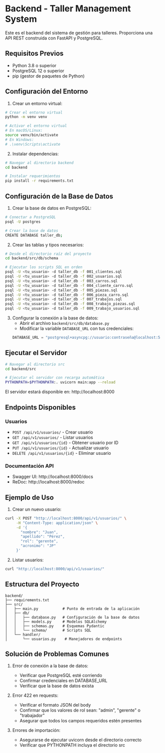 # Backend - Taller Management System

Este es el backend del sistema de gestión para talleres. Proporciona una API REST construida con FastAPI y PostgreSQL.

## Requisitos Previos

- Python 3.8 o superior
- PostgreSQL 12 o superior
- pip (gestor de paquetes de Python)

## Configuración del Entorno

1. Crear un entorno virtual:
```bash
# Crear el entorno virtual
python -m venv venv

# Activar el entorno virtual
# En macOS/Linux:
source venv/bin/activate
# En Windows:
# .\venv\Scripts\activate
```

2. Instalar dependencias:
```bash
# Navegar al directorio backend
cd backend

# Instalar requerimientos
pip install -r requirements.txt
```

## Configuración de la Base de Datos

1. Crear la base de datos en PostgreSQL:
```bash
# Conectar a PostgreSQL
psql -U postgres

# Crear la base de datos
CREATE DATABASE taller_db;
```

2. Crear las tablas y tipos necesarios:
```bash
# Desde el directorio raíz del proyecto
cd backend/src/db/schema

# Ejecutar los scripts SQL en orden
psql -U <tu_usuario> -d taller_db -f 001_clientes.sql
psql -U <tu_usuario> -d taller_db -f 002_usuarios.sql
psql -U <tu_usuario> -d taller_db -f 003_carros.sql
psql -U <tu_usuario> -d taller_db -f 004_cliente_carro.sql
psql -U <tu_usuario> -d taller_db -f 005_piezas.sql
psql -U <tu_usuario> -d taller_db -f 006_pieza_carro.sql
psql -U <tu_usuario> -d taller_db -f 007_trabajos.sql
psql -U <tu_usuario> -d taller_db -f 008_trabajo_piezas.sql
psql -U <tu_usuario> -d taller_db -f 009_trabajo_usuarios.sql
```

3. Configurar la conexión a la base de datos:
   - Abrir el archivo `backend/src/db/database.py`
   - Modificar la variable `DATABASE_URL` con tus credenciales:
   ```python
   DATABASE_URL = "postgresql+asyncpg://usuario:contraseña@localhost:5432/taller_db"
   ```

## Ejecutar el Servidor

```bash
# Navegar al directorio src
cd backend/src

# Ejecutar el servidor con recarga automática
PYTHONPATH=$PYTHONPATH:. uvicorn main:app --reload
```

El servidor estará disponible en: http://localhost:8000

## Endpoints Disponibles

### Usuarios
- `POST /api/v1/usuarios/` - Crear usuario
- `GET /api/v1/usuarios/` - Listar usuarios
- `GET /api/v1/usuarios/{id}` - Obtener usuario por ID
- `PUT /api/v1/usuarios/{id}` - Actualizar usuario
- `DELETE /api/v1/usuarios/{id}` - Eliminar usuario

### Documentación API
- Swagger UI: http://localhost:8000/docs
- ReDoc: http://localhost:8000/redoc

## Ejemplo de Uso

1. Crear un nuevo usuario:
```bash
curl -X POST "http://localhost:8000/api/v1/usuarios/" \
     -H "Content-Type: application/json" \
     -d '{
       "nombre": "Juan",
       "apellido": "Pérez",
       "rol": "gerente",
       "acronimo": "JP"
     }'
```

2. Listar usuarios:
```bash
curl "http://localhost:8000/api/v1/usuarios/"
```

## Estructura del Proyecto

```
backend/
├── requirements.txt
├── src/
│   ├── main.py           # Punto de entrada de la aplicación
│   ├── db/
│   │   ├── database.py   # Configuración de la base de datos
│   │   ├── models.py     # Modelos SQLAlchemy
│   │   ├── schemas.py    # Esquemas Pydantic
│   │   └── schema/       # Scripts SQL
│   └── handler/
│       └── usuarios.py    # Manejadores de endpoints
```

## Solución de Problemas Comunes

1. Error de conexión a la base de datos:
   - Verificar que PostgreSQL esté corriendo
   - Confirmar credenciales en DATABASE_URL
   - Verificar que la base de datos exista

2. Error 422 en requests:
   - Verificar el formato JSON del body
   - Confirmar que los valores de rol sean: "admin", "gerente" o "trabajador"
   - Asegurar que todos los campos requeridos estén presentes

3. Errores de importación:
   - Asegurarse de ejecutar uvicorn desde el directorio correcto
   - Verificar que PYTHONPATH incluya el directorio src